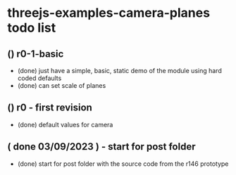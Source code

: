 # threejs-examples-camera-planes todo list

## () r0-1-basic
* (done) just have a simple, basic, static demo of the module using hard coded defaults
* (done) can set scale of planes

## () r0 - first revision
* (done) default values for camera


## ( done 03/09/2023 ) - start for post folder
* (done) start for post folder with the source code from the r146 prototype
